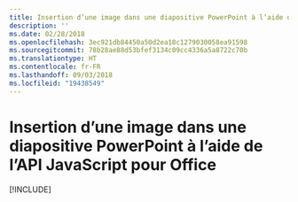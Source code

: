 ```yaml
---
title: Insertion d’une image dans une diapositive PowerPoint à l’aide de l’API JavaScript pour Office
description: ''
ms.date: 02/28/2018
ms.openlocfilehash: 3ec921db84450a50d2ea18c1279030058ea91598
ms.sourcegitcommit: 78b28ae88d53bfef3134c09cc4336a5a8722c70b
ms.translationtype: HT
ms.contentlocale: fr-FR
ms.lasthandoff: 09/03/2018
ms.locfileid: "19438549"
---
```

# <a name="insert-an-image-into-a-powerpoint-slide-using-the-office-javascript-api"></a>Insertion d’une image dans une diapositive PowerPoint à l’aide de l’API JavaScript pour Office

[!INCLUDE[](../includes/powerpoint-tutorial-insert-image.md)]